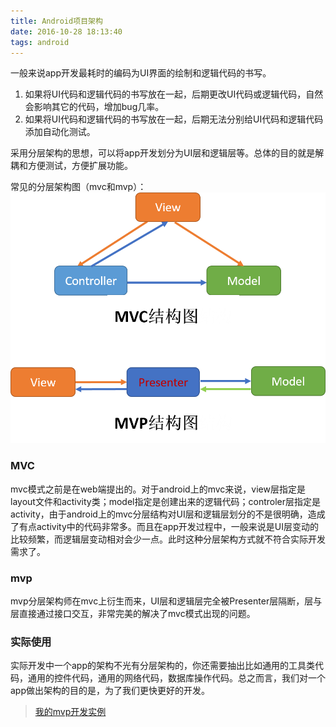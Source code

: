 ```yaml
---
title: Android项目架构
date: 2016-10-28 18:13:40
tags: android
---
```

一般来说app开发最耗时的编码为UI界面的绘制和逻辑代码的书写。

1. 如果将UI代码和逻辑代码的书写放在一起，后期更改UI代码或逻辑代码，自然会影响其它的代码，增加bug几率。
2. 如果将UI代码和逻辑代码的书写放在一起，后期无法分别给UI代码和逻辑代码添加自动化测试。

采用分层架构的思想，可以将app开发划分为UI层和逻辑层等。总体的目的就是解耦和方便测试，方便扩展功能。

<!--more-->

常见的分层架构图（mvc和mvp）：
![](/images/mvc_mvp.png)

### MVC

mvc模式之前是在web端提出的。对于android上的mvc来说，view层指定是layout文件和activity类；model指定是创建出来的逻辑代码；controler层指定是activity，由于android上的mvc分层结构对UI层和逻辑层划分的不是很明确，造成了有点activity中的代码非常多。而且在app开发过程中，一般来说是UI层变动的比较频繁，而逻辑层变动相对会少一点。此时这种分层架构方式就不符合实际开发需求了。

### mvp

mvp分层架构师在mvc上衍生而来，UI层和逻辑层完全被Presenter层隔断，层与层直接通过接口交互，非常完美的解决了mvc模式出现的问题。

### 实际使用

实际开发中一个app的架构不光有分层架构的，你还需要抽出比如通用的工具类代码，通用的控件代码，通用的网络代码，数据库操作代码。总之而言，我们对一个app做出架构的目的是，为了我们更快更好的开发。

> [我的mvp开发实例](https://github.com/minyangcheng/VipShare)